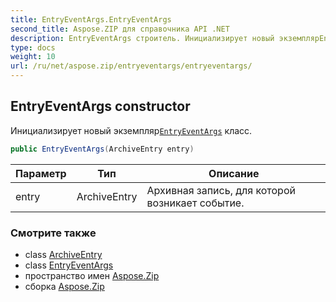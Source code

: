 ```yaml
---
title: EntryEventArgs.EntryEventArgs
second_title: Aspose.ZIP для справочника API .NET
description: EntryEventArgs строитель. Инициализирует новый экземплярEntryEventArgs класс.
type: docs
weight: 10
url: /ru/net/aspose.zip/entryeventargs/entryeventargs/
---
```

## EntryEventArgs constructor

Инициализирует новый экземпляр[`EntryEventArgs`](../) класс.

```csharp
public EntryEventArgs(ArchiveEntry entry)
```

| Параметр | Тип | Описание |
| --- | --- | --- |
| entry | ArchiveEntry | Архивная запись, для которой возникает событие. |

### Смотрите также

* class [ArchiveEntry](../../archiveentry/)
* class [EntryEventArgs](../)
* пространство имен [Aspose.Zip](../../entryeventargs/)
* сборка [Aspose.Zip](../../../)


